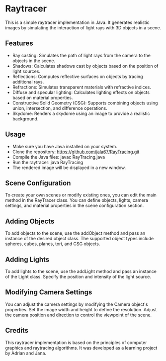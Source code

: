 # Raytracer
This is a simple raytracer implementation in Java. It generates realistic images by simulating the interaction of light rays with 3D objects in a scene.

## Features
- Ray casting: Simulates the path of light rays from the camera to the objects in the scene.
- Shadows: Calculates shadows cast by objects based on the position of light sources.
- Reflections: Computes reflective surfaces on objects by tracing additional rays.
- Refractions: Simulates transparent materials with refractive indices.
- Diffuse and specular lighting: Calculates lighting effects on objects based on material properties.
- Constructive Solid Geometry (CSG): Supports combining objects using union, intersection, and difference operations.
- Skydome: Renders a skydome using an image to provide a realistic background.
## Usage
* Make sure you have Java installed on your system.
* Clone the repository: https://github.com/jala67/RayTracing.git
* Compile the Java files: javac RayTracing.java
* Run the raytracer: java RayTracing
* The rendered image will be displayed in a new window.
## Scene Configuration
To create your own scenes or modify existing ones, you can edit the main method in the RayTracer class. You can define objects, lights, camera settings, and material properties in the scene configuration section.

## Adding Objects
To add objects to the scene, use the addObject method and pass an instance of the desired object class. The supported object types include spheres, cubes, planes, tori, and CSG objects.

## Adding Lights
To add lights to the scene, use the addLight method and pass an instance of the Light class. Specify the position and intensity of the light source.

## Modifying Camera Settings
You can adjust the camera settings by modifying the Camera object's properties. Set the image width and height to define the resolution. Adjust the camera position and direction to control the viewpoint of the scene.

## Credits
This raytracer implementation is based on the principles of computer graphics and raytracing algorithms. It was developed as a learning project by Adrian and Jana.
